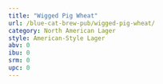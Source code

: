```yaml
---
title: "Wigged Pig Wheat"
url: /blue-cat-brew-pub/wigged-pig-wheat/
category: North American Lager
style: American-Style Lager
abv: 0
ibu: 0
srm: 0
upc: 0
---
```


